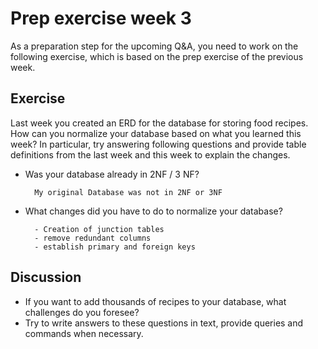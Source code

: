 # Prep exercise week 3

As a preparation step for the upcoming Q&A, you need to work on the following exercise, which is based on the prep
exercise of the previous week.

## Exercise

Last week you created an ERD for the database for storing food recipes.
How can you normalize your database based on what you learned this week?
In particular, try answering following questions and provide table definitions from the last week
and this week to explain the changes.

- Was your database already in 2NF / 3 NF?

        My original Database was not in 2NF or 3NF



- What changes did you have to do to normalize your database?

        - Creation of junction tables
        - remove redundant columns
        - establish primary and foreign keys

## Discussion

- If you want to add thousands of recipes to your database, what challenges do you foresee?
- Try to write answers to these questions in text, provide queries and commands when necessary.
